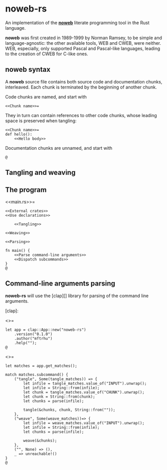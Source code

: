 # noweb-rs

An implementation of the **[noweb][]** literate programming tool in the
Rust language.

**noweb** was first created in 1989-1999 by Norman Ramsey, to be simple
and language-agnostic: the other available tools, WEB and CWEB, were
neither.  WEB, especially, only supported Pascal and Pascal-like
languages, leading to the creation of CWEB for C-like ones.

[noweb]: <http://www.cs.tufts.edu/~nr/noweb/>

## noweb syntax

A **noweb** source file contains both source code and documentation
chunks, interleaved.  Each chunk is terminated by the beginning of
another chunk.

Code chunks are named, and start with

    <<Chunk name>>=

They in turn can contain references to other code chunks, whose leading
space is preserved when tangling:

    <<Chunk name>>=
    def hello():
        <<Hello body>>

Documentation chunks are unnamed, and start with

    @

## Tangling and weaving

## The program

<<main.rs>>=

    <<External crates>>
    <<Use declarations>>
        
        <<Tangling>>
    
    <<Weaving>>
    
    <<Parsing>>
    
    fn main() {
        <<Parse command-line arguments>>
        <<Dispatch subcommands>>
    }
    @

## Command-line arguments parsing

**noweb-rs** will use the [clap][] library for parsing of the command
line arguments.

[clap]:

<<Parse command-line arguments>>=

    let app = clap::App::new("noweb-rs")
        .version("0.1.0")
        .author("mftrhu")
        .help("");
    @

<<Dispatch subcommands>>=

    let matches = app.get_matches();
    
    match matches.subcommand() {
        ("tangle", Some(tangle_matches)) => {
            let infile = tangle_matches.value_of("INPUT").unwrap();
            let infile = String::from(infile);
            let chunk = tangle_matches.value_of("CHUNK").unwrap();
            let chunk = String::from(chunk);
            let chunks = parse(infile);
    
            tangle(&chunks, chunk, String::from(""));
        },
        ("weave", Some(weave_matches))=> {
            let infile = weave_matches.value_of("INPUT").unwrap();
            let infile = String::from(infile);
            let chunks = parse(infile);
    
            weave(&chunks);
        },
        ("", None) => (),
        _ => unreachable!()
    }
    @
